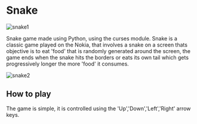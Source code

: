 # Snake
![snake1](https://user-images.githubusercontent.com/71420919/159138790-9e59dc06-53a0-44c4-bd82-576463d00625.gif)

Snake game made using Python, using the curses module. Snake is a classic game played on the Nokia, that involves a snake on a screen thats objective is to eat 'food' that is randomly generated around the screen, the game ends when the snake hits the borders or eats its own tail which gets progressively longer the more 'food' it consumes.

![snake2](https://user-images.githubusercontent.com/71420919/159138836-4d138c26-ce00-4a61-a9f2-e7186f94439f.gif)

## How to play
The game is simple, it is controlled using the 'Up','Down','Left','Right' arrow keys.
